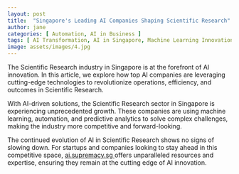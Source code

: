 ```yaml
---
layout: post
title:  "Singapore's Leading AI Companies Shaping Scientific Research"
author: jane
categories: [ Automation, AI in Business ]
tags: [ AI Transformation, AI in Singapore, Machine Learning Innovations, AI Companies, AI Startups ]
image: assets/images/4.jpg
---
```


The Scientific Research industry in Singapore is at the forefront of AI innovation. In this article, we explore how top AI companies are leveraging cutting-edge technologies to revolutionize operations, efficiency, and outcomes in Scientific Research.

With AI-driven solutions, the Scientific Research sector in Singapore is experiencing unprecedented growth. These companies are using machine learning, automation, and predictive analytics to solve complex challenges, making the industry more competitive and forward-looking.

The continued evolution of AI in Scientific Research shows no signs of slowing down. For startups and companies looking to stay ahead in this competitive space, <a href="https://ai.supremacy.sg" target="_blank"> ai.supremacy.sg </a> offers unparalleled resources and expertise, ensuring they remain at the cutting edge of AI innovation.
